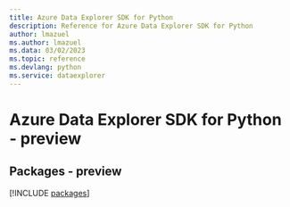 ```yaml
---
title: Azure Data Explorer SDK for Python
description: Reference for Azure Data Explorer SDK for Python
author: lmazuel
ms.author: lmazuel
ms.data: 03/02/2023
ms.topic: reference
ms.devlang: python
ms.service: dataexplorer
---
```

# Azure Data Explorer SDK for Python - preview
## Packages - preview
[!INCLUDE [packages](data-explorer-index.md)]